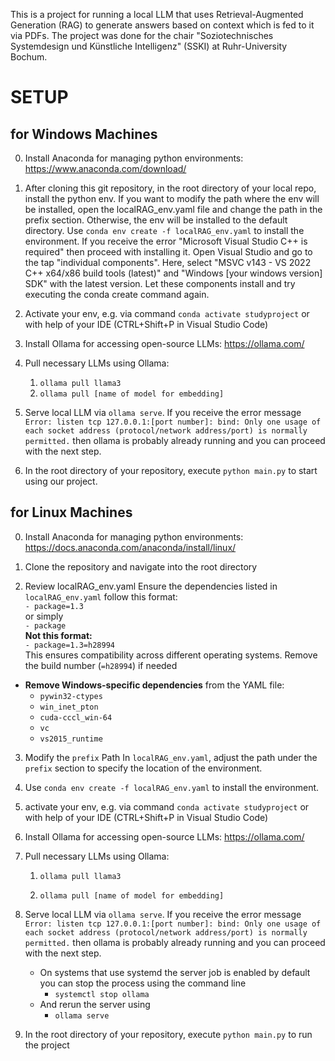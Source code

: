 This is a project for running a local LLM that uses Retrieval-Augmented Generation (RAG) to generate answers based on context which is fed to it via PDFs.
The project was done for the chair "Soziotechnisches Systemdesign und Künstliche Intelligenz" (SSKI) at Ruhr-University Bochum.

# SETUP
## for Windows Machines
0. Install Anaconda for managing python environments: https://www.anaconda.com/download/

1. After cloning this git repository, in the root directory of your local repo, install the python env. If you want to modify the path where the env will be installed, open the localRAG_env.yaml file and change the path in the prefix section. Otherwise, the env will be installed to the default directory. Use `conda env create -f localRAG_env.yaml` to install the environment.
If you receive the error "Microsoft Visual Studio C++ is required" then proceed with installing it. Open Visual Studio and go to the tap "individual components". Here, select "MSVC v143 - VS 2022 C++ x64/x86 build tools (latest)" and "Windows [your windows version] SDK" with the latest version. Let these components install and try executing the conda create command again.

3. Activate your env, e.g. via command `conda activate studyproject` or with help of your IDE (CTRL+Shift+P in Visual Studio Code)

4. Install Ollama for accessing open-source LLMs: https://ollama.com/

5. Pull necessary LLMs using Ollama:
     1. `ollama pull llama3`
     2. `ollama pull [name of model for embedding]`
6. Serve local LLM via `ollama serve`. If you receive the error message `Error: listen tcp 127.0.0.1:[port number]: bind: Only one usage of each socket address (protocol/network address/port) is normally permitted.` then ollama is probably already running and you can proceed with the next step.

7. In the root directory of your repository, execute `python main.py` to start using our project.


## for Linux Machines

0. Install Anaconda for managing python environments: https://docs.anaconda.com/anaconda/install/linux/

1. Clone the repository and navigate into the root directory 

2. Review localRAG_env.yaml
Ensure the dependencies listed in `localRAG_env.yaml` follow this format:\
`- package=1.3`\
or simply\
`- package`\
**Not this format:**\
`- package=1.3=h28994`\
This ensures compatibility across different operating systems. Remove the build number (`=h28994`) if needed
 -  **Remove Windows-specific dependencies** from the YAML file:
	- `pywin32-ctypes`
	- `win_inet_pton`
	- `cuda-cccl_win-64`
	- `vc`
	- `vs2015_runtime`

3. Modify the `prefix` Path
In `localRAG_env.yaml`, adjust the path under the `prefix` section to specify the location of the environment.

4. Use `conda env create -f localRAG_env.yaml` to install the environment.

5. activate your env, e.g. via command `conda activate studyproject` or with help of your IDE (CTRL+Shift+P in Visual Studio Code)

6. Install Ollama for accessing open-source LLMs: https://ollama.com/

7. Pull necessary LLMs using Ollama:

	1. `ollama pull llama3`

	2. `ollama pull [name of model for embedding]`

8. Serve local LLM via `ollama serve`. If you receive the error message `Error: listen tcp 127.0.0.1:[port number]: bind: Only one usage of each socket address (protocol/network address/port) is normally permitted.` then ollama is probably already running and you can proceed with the next step.
	- On systems that use systemd the server job is enabled by default you can stop the process using the command line
		- `systemctl stop ollama`
	- And rerun the server using
		- `ollama serve`

9. In the root directory of your repository, execute `python main.py` to run the project
